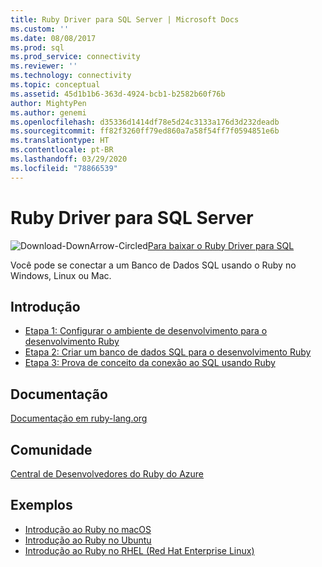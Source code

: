 ```yaml
---
title: Ruby Driver para SQL Server | Microsoft Docs
ms.custom: ''
ms.date: 08/08/2017
ms.prod: sql
ms.prod_service: connectivity
ms.reviewer: ''
ms.technology: connectivity
ms.topic: conceptual
ms.assetid: 45d1b1b6-363d-4924-bcb1-b2582b60f76b
author: MightyPen
ms.author: genemi
ms.openlocfilehash: d35336d1414df78e5d24c3133a176d3d232deadb
ms.sourcegitcommit: ff82f3260ff79ed860a7a58f54ff7f0594851e6b
ms.translationtype: HT
ms.contentlocale: pt-BR
ms.lasthandoff: 03/29/2020
ms.locfileid: "78866539"
---
```

# <a name="ruby-driver-for-sql-server"></a>Ruby Driver para SQL Server

![Download-DownArrow-Circled](../../ssms/media/download-icon.png)[Para baixar o Ruby Driver para SQL](../sql-connection-libraries.md#anchor-20-drivers-relational-access)

Você pode se conectar a um Banco de Dados SQL usando o Ruby no Windows, Linux ou Mac.   
  
## <a name="getting-started"></a>Introdução  
* [Etapa 1: Configurar o ambiente de desenvolvimento para o desenvolvimento Ruby](step-1-configure-development-environment-for-ruby-development.md)  
* [Etapa 2: Criar um banco de dados SQL para o desenvolvimento Ruby](step-2-create-a-sql-database-for-ruby-development.md)  
* [Etapa 3: Prova de conceito da conexão ao SQL usando Ruby](step-3-proof-of-concept-connecting-to-sql-using-ruby.md)  
  
## <a name="documentation"></a>Documentação  
[Documentação em ruby-lang.org](https://www.ruby-lang.org/en/documentation/)  
  
## <a name="community"></a>Comunidade  
[Central de Desenvolvedores do Ruby do Azure](https://azure.microsoft.com/develop/ruby/)  
  
## <a name="samples"></a>Exemplos
* [Introdução ao Ruby no macOS](https://www.microsoft.com/sql-server/developer-get-started/ruby/mac/)
* [Introdução ao Ruby no Ubuntu](https://www.microsoft.com/sql-server/developer-get-started/ruby/ubuntu/)
* [Introdução ao Ruby no RHEL (Red Hat Enterprise Linux)](https://www.microsoft.com/sql-server/developer-get-started/ruby/rhel/)
